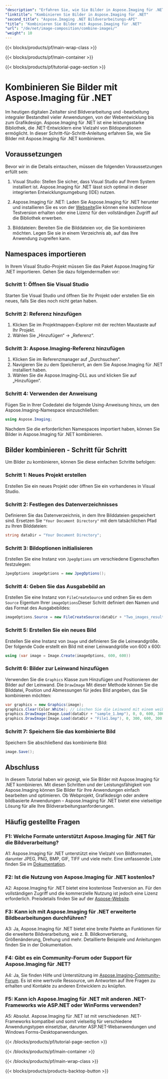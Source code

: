 ```yaml
---
"description": "Erfahren Sie, wie Sie Bilder in Aspose.Imaging für .NET kombinieren. Eine Schritt-für-Schritt-Anleitung zur leistungsstarken Bildverarbeitung."
"linktitle": "Kombinieren Sie Bilder in Aspose.Imaging für .NET"
"second_title": "Aspose.Imaging .NET Bildverarbeitungs-API"
"title": "Kombinieren Sie Bilder mit Aspose.Imaging für .NET"
"url": "/de/net/image-composition/combine-images/"
"weight": 10
---
```


{{< blocks/products/pf/main-wrap-class >}}

{{< blocks/products/pf/main-container >}}

{{< blocks/products/pf/tutorial-page-section >}}

# Kombinieren Sie Bilder mit Aspose.Imaging für .NET

Im heutigen digitalen Zeitalter sind Bildverarbeitung und -bearbeitung integraler Bestandteil vieler Anwendungen, von der Webentwicklung bis zum Grafikdesign. Aspose.Imaging für .NET ist eine leistungsstarke Bibliothek, die .NET-Entwicklern eine Vielzahl von Bildoperationen ermöglicht. In dieser Schritt-für-Schritt-Anleitung erfahren Sie, wie Sie Bilder mit Aspose.Imaging für .NET kombinieren. 

## Voraussetzungen

Bevor wir in die Details eintauchen, müssen die folgenden Voraussetzungen erfüllt sein:

1. Visual Studio: Stellen Sie sicher, dass Visual Studio auf Ihrem System installiert ist. Aspose.Imaging für .NET lässt sich optimal in dieser integrierten Entwicklungsumgebung (IDE) nutzen.

2. Aspose.Imaging für .NET: Laden Sie Aspose.Imaging für .NET herunter und installieren Sie es von der [Webseite](https://releases.aspose.com/imaging/net/)Sie können eine kostenlose Testversion erhalten oder eine Lizenz für den vollständigen Zugriff auf die Bibliothek erwerben.

3. Bilddateien: Bereiten Sie die Bilddateien vor, die Sie kombinieren möchten. Legen Sie sie in einem Verzeichnis ab, auf das Ihre Anwendung zugreifen kann.

## Namespaces importieren

In Ihrem Visual Studio-Projekt müssen Sie das Paket Aspose.Imaging für .NET importieren. Gehen Sie dazu folgendermaßen vor:

### Schritt 1: Öffnen Sie Visual Studio

Starten Sie Visual Studio und öffnen Sie Ihr Projekt oder erstellen Sie ein neues, falls Sie dies noch nicht getan haben.

### Schritt 2: Referenz hinzufügen

1. Klicken Sie im Projektmappen-Explorer mit der rechten Maustaste auf Ihr Projekt.
2. Wählen Sie „Hinzufügen“ -> „Referenz“.

### Schritt 3: Aspose.Imaging-Referenz hinzufügen

1. Klicken Sie im Referenzmanager auf „Durchsuchen“.
2. Navigieren Sie zu dem Speicherort, an dem Sie Aspose.Imaging für .NET installiert haben.
3. Wählen Sie die Aspose.Imaging-DLL aus und klicken Sie auf „Hinzufügen“.

### Schritt 4: Verwenden der Anweisung

Fügen Sie in Ihrer Codedatei die folgende Using-Anweisung hinzu, um den Aspose.Imaging-Namespace einzuschließen:

```csharp
using Aspose.Imaging;
```

Nachdem Sie die erforderlichen Namespaces importiert haben, können Sie Bilder in Aspose.Imaging für .NET kombinieren.

## Bilder kombinieren - Schritt für Schritt

Um Bilder zu kombinieren, können Sie diese einfachen Schritte befolgen:

### Schritt 1: Neues Projekt erstellen

Erstellen Sie ein neues Projekt oder öffnen Sie ein vorhandenes in Visual Studio.

### Schritt 2: Festlegen des Datenverzeichnisses

Definieren Sie das Datenverzeichnis, in dem Ihre Bilddateien gespeichert sind. Ersetzen Sie `"Your Document Directory"` mit dem tatsächlichen Pfad zu Ihren Bilddateien:

```csharp
string dataDir = "Your Document Directory";
```

### Schritt 3: Bildoptionen initialisieren

Erstellen Sie eine Instanz von `JpegOptions` um verschiedene Eigenschaften festzulegen:

```csharp
JpegOptions imageOptions = new JpegOptions();
```

### Schritt 4: Geben Sie das Ausgabebild an

Erstellen Sie eine Instanz von `FileCreateSource` und ordnen Sie es dem `Source` Eigentum Ihrer `imageOptions`Dieser Schritt definiert den Namen und das Format des Ausgabebildes:

```csharp
imageOptions.Source = new FileCreateSource(dataDir + "Two_images_result_out.bmp", false);
```

### Schritt 5: Erstellen Sie ein neues Bild

Erstellen Sie eine Instanz von `Image` und definieren Sie die Leinwandgröße. Der folgende Code erstellt ein Bild mit einer Leinwandgröße von 600 x 600:

```csharp
using (var image = Image.Create(imageOptions, 600, 600))
```

### Schritt 6: Bilder zur Leinwand hinzufügen

Verwenden Sie die `Graphics` Klasse zum Hinzufügen und Positionieren der Bilder auf der Leinwand. Die `DrawImage` Mit dieser Methode können Sie die Bilddatei, Position und Abmessungen für jedes Bild angeben, das Sie kombinieren möchten:

```csharp
var graphics = new Graphics(image);
graphics.Clear(Color.White); // Löschen Sie die Leinwand mit einem weißen Hintergrund.
graphics.DrawImage(Image.Load(dataDir + "sample_1.bmp"), 0, 0, 600, 300); // Erstes Bild.
graphics.DrawImage(Image.Load(dataDir + "File1.bmp"), 0, 300, 600, 300);    // Zweites Bild.
```

### Schritt 7: Speichern Sie das kombinierte Bild

Speichern Sie abschließend das kombinierte Bild:

```csharp
image.Save();
```

## Abschluss

In diesem Tutorial haben wir gezeigt, wie Sie Bilder mit Aspose.Imaging für .NET kombinieren. Mit diesen Schritten und der Leistungsfähigkeit von Aspose.Imaging können Sie Bilder für Ihre Anwendungen einfach bearbeiten und optimieren. Ob Webprojekt, Grafikdesign oder andere bildbasierte Anwendungen – Aspose.Imaging für .NET bietet eine vielseitige Lösung für alle Ihre Bildverarbeitungsanforderungen.

## Häufig gestellte Fragen

### F1: Welche Formate unterstützt Aspose.Imaging für .NET für die Bildverarbeitung?

A1: Aspose.Imaging für .NET unterstützt eine Vielzahl von Bildformaten, darunter JPEG, PNG, BMP, GIF, TIFF und viele mehr. Eine umfassende Liste finden Sie im [Dokumentation](https://reference.aspose.com/imaging/net/).

### F2: Ist die Nutzung von Aspose.Imaging für .NET kostenlos?

A2: Aspose.Imaging für .NET bietet eine kostenlose Testversion an. Für den vollständigen Zugriff und die kommerzielle Nutzung ist jedoch eine Lizenz erforderlich. Preisdetails finden Sie auf der [Aspose-Website](https://purchase.aspose.com/buy).

### F3: Kann ich mit Aspose.Imaging für .NET erweiterte Bildbearbeitungen durchführen?

A3: Ja, Aspose.Imaging für .NET bietet eine breite Palette an Funktionen für die erweiterte Bildverarbeitung, wie z. B. Bildkonvertierung, Größenänderung, Drehung und mehr. Detaillierte Beispiele und Anleitungen finden Sie in der Dokumentation.

### F4: Gibt es ein Community-Forum oder Support für Aspose.Imaging für .NET?

A4: Ja, Sie finden Hilfe und Unterstützung im [Aspose.Imaging-Community-Forum](https://forum.aspose.com/). Es ist eine wertvolle Ressource, um Antworten auf Ihre Fragen zu erhalten und Kontakte zu anderen Entwicklern zu knüpfen.

### F5: Kann ich Aspose.Imaging für .NET mit anderen .NET-Frameworks wie ASP.NET oder WinForms verwenden?

A5: Absolut. Aspose.Imaging für .NET ist mit verschiedenen .NET-Frameworks kompatibel und somit vielseitig für verschiedene Anwendungstypen einsetzbar, darunter ASP.NET-Webanwendungen und Windows Forms-Desktopanwendungen.

{{< /blocks/products/pf/tutorial-page-section >}}

{{< /blocks/products/pf/main-container >}}

{{< /blocks/products/pf/main-wrap-class >}}

{{< blocks/products/products-backtop-button >}}